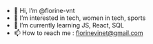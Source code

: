 - 👋 Hi, I’m @florine-vnt
- 👀 I’m interested in tech, women in tech, sports
- 🌱 I’m currently learning JS, React, SQL
- 📫 How to reach me : florinevinet@gmail.com

<!---
florine-vnt/florine-vnt is a ✨ special ✨ repository because its `README.md` (this file) appears on your GitHub profile.
You can click the Preview link to take a look at your changes.
--->
